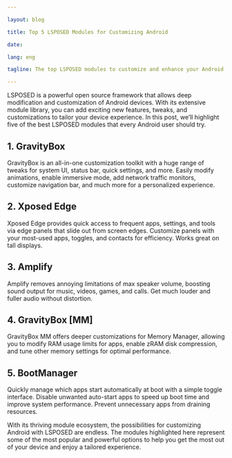 ```yaml
---

layout: blog  

title: Top 5 LSPOSED Modules for Customizing Android

date: 

lang: eng

tagline: The top LSPOSED modules to customize and enhance your Android experience

---
```


LSPOSED is a powerful open source framework that allows deep modification and customization of Android devices. With its extensive module library, you can add exciting new features, tweaks, and customizations to tailor your device experience. In this post, we’ll highlight five of the best LSPOSED modules that every Android user should try.

## 1. GravityBox 

GravityBox is an all-in-one customization toolkit with a huge range of tweaks for system UI, status bar, quick settings, and more. Easily modify animations, enable immersive mode, add network traffic monitors, customize navigation bar, and much more for a personalized experience.

## 2. Xposed Edge 

Xposed Edge provides quick access to frequent apps, settings, and tools via edge panels that slide out from screen edges. Customize panels with your most-used apps, toggles, and contacts for efficiency. Works great on tall displays.

## 3. Amplify 

Amplify removes annoying limitations of max speaker volume, boosting sound output for music, videos, games, and calls. Get much louder and fuller audio without distortion.

## 4. GravityBox [MM] 

GravityBox MM offers deeper customizations for Memory Manager, allowing you to modify RAM usage limits for apps, enable zRAM disk compression, and tune other memory settings for optimal performance.

## 5. BootManager

Quickly manage which apps start automatically at boot with a simple toggle interface. Disable unwanted auto-start apps to speed up boot time and improve system performance. Prevent unnecessary apps from draining resources.

With its thriving module ecosystem, the possibilities for customizing Android with LSPOSED are endless. The modules highlighted here represent some of the most popular and powerful options to help you get the most out of your device and enjoy a tailored experience.
